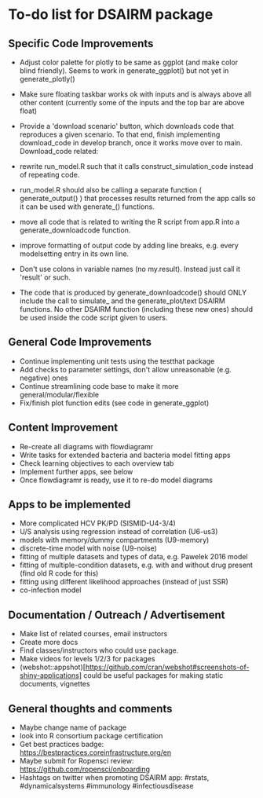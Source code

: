 # To-do list for DSAIRM package


## Specific Code Improvements
* Adjust color palette for plotly to be same as ggplot (and make color blind friendly). Seems to work in generate_ggplot() but not yet in generate_plotly()
* Make sure floating taskbar works ok with inputs and is always above all other content (currently some of the inputs and the top bar are above float)
* Provide a 'download scenario' button, which downloads code that reproduces a given scenario. To that end, finish implementing download_code in develop branch, once it works move over to main. Download_code related:

* rewrite run_model.R such that it calls construct_simulation_code instead of repeating code. 
* run_model.R should also be calling a separate function ( generate_output() ) that processes results returned from the app calls so it can be used with generate_() functions. 
* move all code that is related to writing the R script from app.R into a generate_downloadcode function. 
* improve formatting of output code by adding line breaks, e.g. every modelsetting entry in its own line. 
* Don't use colons in variable names (no my.result). Instead just call it 'result' or such.
* The code that is produced by generate_downloadcode() should ONLY include the call to simulate_ and the generate_plot/text DSAIRM functions. No other DSAIRM function (including these new ones) should be used inside the code script given to users.





## General Code Improvements
* Continue implementing unit tests using the testthat package
* Add checks to parameter settings, don't allow unreasonable (e.g. negative) ones
* Continue streamlining code base to make it more general/modular/flexible
* Fix/finish plot function edits (see code in generate_ggplot)


## Content Improvement
* Re-create all diagrams with flowdiagramr
* Write tasks for extended bacteria and bacteria model fitting apps
* Check learning objectives to each overview tab
* Implement further apps, see below
* Once flowdiagramr is ready, use it to re-do model diagrams

## Apps to be implemented
* More complicated HCV PK/PD (SISMID-U4-3/4)
* U/S analysis using regression instead of correlation (U6-us3)
* models with memory/dummy compartments (U9-memory)
* discrete-time model with noise (U9-noise)
* fitting of multiple datasets and types of data, e.g. Pawelek 2016 model
* fitting of multiple-condition datasets, e.g. with and without drug present (find old R code for this) 
* fitting using different likelihood approaches (instead of just SSR)
* co-infection model

## Documentation / Outreach / Advertisement
* Make list of related courses, email instructors
* Create more docs
* Find classes/instructors who could use package.
* Make videos for levels 1/2/3 for packages 
* (webshot::appshot)[https://github.com/cran/webshot#screenshots-of-shiny-applications] could be useful packages for making static documents, vignettes

## General thoughts and comments
* Maybe change name of package
* look into R consortium package certification
* Get best practices badge: https://bestpractices.coreinfrastructure.org/en
* Maybe submit for Ropensci review: https://github.com/ropensci/onboarding
* Hashtags on twitter when promoting DSAIRM app: #rstats, #dynamicalsystems #immunology #infectiousdisease






